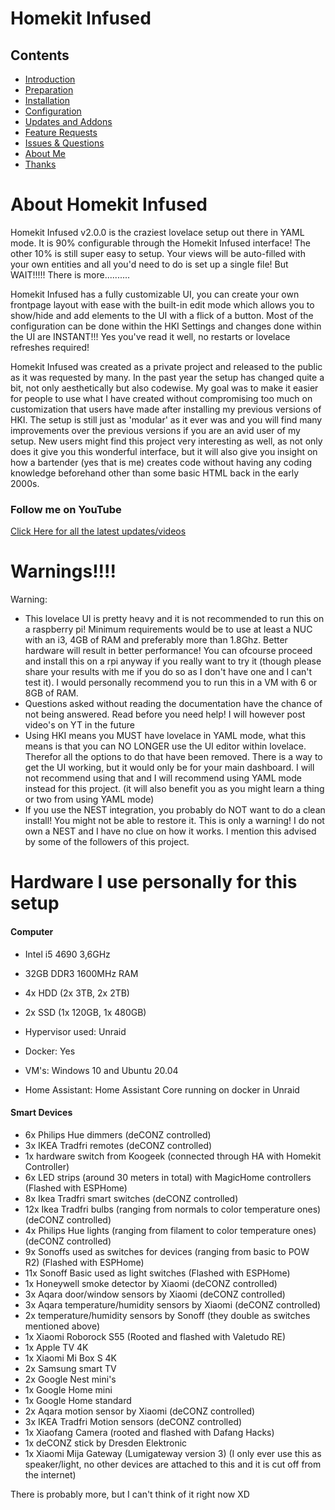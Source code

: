 # Homekit Infused

## Contents
- [Introduction](index.md)
- [Preparation](preparation.md)
- [Installation](installation.md)
- [Configuration](configuration.md)
- [Updates and Addons](updates.md)
- [Feature Requests](requests.md)
- [Issues & Questions](issues.md)
- [About Me](about.md)
- [Thanks](thanks.md)

# About Homekit Infused
Homekit Infused v2.0.0 is the craziest lovelace setup out there in YAML mode. It is 90% configurable through the Homekit Infused interface! The other 10% is still super easy to setup. Your views will be auto-filled with your own entities and all you'd need to do is set up a single file! But WAIT!!!!! There is more..........

Homekit Infused has a fully customizable UI, you can create your own frontpage layout with ease with the built-in edit mode which allows you to show/hide and add elements to the UI with a flick of a button. Most of the configuration can be done within the HKI Settings and changes done within the UI are INSTANT!!! Yes you've read it well, no restarts or lovelace refreshes required!

Homekit Infused was created as a private project and released to the public as it was requested by many. In the past year the setup has changed quite a bit, not only aesthetically but also codewise. My goal was to make it easier for people to use what I have created without compromising too much on customization that users have made after installing my previous versions of HKI. The setup is still just as 'modular' as it ever was and you will find many improvements over the previous versions if you are an avid user of my setup. New users might find this project very interesting as well, as not only does it give you this wonderful interface, but it will also give you insight on how a bartender (yes that is me) creates code without having any coding knowledge beforehand other than some basic HTML back in the early 2000s.

### Follow me on YouTube
[Click Here for all the latest updates/videos](https://www.youtube.com/channel/UCYfcLj3IuQ-1mrnqgCk8f0w)

# Warnings!!!!
Warning:
- This lovelace UI is pretty heavy and it is not recommended to run this on a raspberry pi! Minimum requirements would be to use at least a NUC with an i3, 4GB of RAM and preferably more than 1.8Ghz. Better hardware will result in better performance! You can ofcourse proceed and install this on a rpi anyway if you really want to try it (though please share your results with me if you do so as I don't have one and I can't test it). I would personally recommend you to run this in a VM with 6 or 8GB of RAM.
- Questions asked without reading the documentation have the chance of not being answered. Read before you need help! I will however post video's on YT in the future
- Using HKI means you MUST have lovelace in YAML mode, what this means is that you can NO LONGER use the UI editor within lovelace. Therefor all the options to do that have been removed. There is a way to get the UI working, but it would only be for your main dashboard. I will not recommend using that and I will recommend using YAML mode instead for this project. (it will also benefit you as you might learn a thing or two from using YAML mode)
- If you use the NEST integration, you probably do NOT want to do a clean install! You might not be able to restore it. This is only a warning! I do not own a NEST and I have no clue on how it works. I mention this advised by some of the followers of this project.

# Hardware I use personally for this setup
#### Computer
- Intel i5 4690 3,6GHz
- 32GB DDR3 1600MHz RAM
- 4x HDD (2x 3TB, 2x 2TB)
- 2x SSD (1x 120GB, 1x 480GB)

- Hypervisor used: Unraid
- Docker: Yes
- VM's: Windows 10 and Ubuntu 20.04
- Home Assistant: Home Assistant Core running on docker in Unraid

#### Smart Devices
- 6x Philips Hue dimmers (deCONZ controlled)
- 3x IKEA Tradfri remotes (deCONZ controlled)
- 1x hardware switch from Koogeek (connected through HA with Homekit Controller)
- 6x LED strips (around 30 meters in total) with MagicHome controllers (Flashed with ESPHome)
- 8x Ikea Tradfri smart switches  (deCONZ controlled)
- 12x Ikea Tradfri bulbs (ranging from normals to color temperature ones)  (deCONZ controlled)
- 4x Philips Hue lights (ranging from filament to color temperature ones)  (deCONZ controlled)
- 9x Sonoffs used as switches for devices (ranging from basic to POW R2) (Flashed with ESPHome)
- 11x Sonoff Basic used as light switches (Flashed with ESPHome)
- 1x Honeywell smoke detector by Xiaomi  (deCONZ controlled)
- 3x Aqara door/window sensors by Xiaomi  (deCONZ controlled)
- 3x Aqara temperature/humidity sensors by Xiaomi  (deCONZ controlled)
- 2x temperature/humidity sensors by Sonoff (they double as switches mentioned above)
- 1x Xiaomi Roborock S55 (Rooted and flashed with Valetudo RE)
- 1x Apple TV 4K
- 1x Xiaomi Mi Box S 4K
- 2x Samsung smart TV
- 2x Google Nest mini's
- 1x Google Home mini
- 1x Google Home standard
- 2x Aqara motion sensor by Xiaomi (deCONZ controlled)
- 3x IKEA Tradfri Motion sensors (deCONZ controlled)
- 1x Xiaofang Camera (rooted and flashed with Dafang Hacks)
- 1x deCONZ stick by Dresden Elektronic
- 1x Xiaomi Mija Gateway (Lumigateway version 3) (I only ever use this as speaker/light, no other devices are attached to this and it is cut off from the internet)

There is probably more, but I can't think of it right now XD
